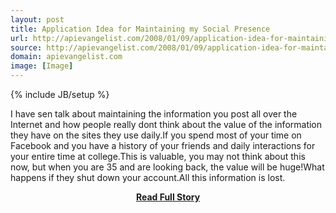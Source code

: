 ```yaml
---
layout: post
title: Application Idea for Maintaining my Social Presence
url: http://apievangelist.com/2008/01/09/application-idea-for-maintaining-my-social-presence/
source: http://apievangelist.com/2008/01/09/application-idea-for-maintaining-my-social-presence/
domain: apievangelist.com
image: [Image]
---
```

{% include JB/setup %}<p>I have sen talk about maintaining the information you post all over the Internet and how people really dont think about the value of the information they have on the sites they use daily.If you spend most of your time on Facebook and you have a history of your friends and daily interactions for your entire time at college.This is valuable, you may not think about this now, but when you are 35 and are looking back, the value will be huge!What happens if they shut down your account.All this information is lost.</p>
<center><p><a href="http://apievangelist.com/2008/01/09/application-idea-for-maintaining-my-social-presence/" style='padding:25px; font-sze:18px; font-weight: bold;'>Read Full Story</a></p></center>
